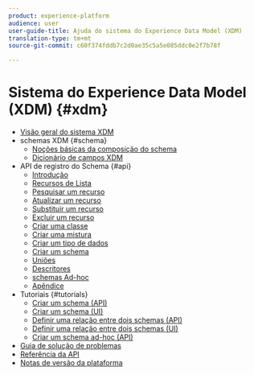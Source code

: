 ```yaml
---
product: experience-platform
audience: user
user-guide-title: Ajuda do sistema do Experience Data Model (XDM)
translation-type: tm+mt
source-git-commit: c60f374fddb7c2d0ae35c5a5e085ddc0e2f7b78f

---
```



# Sistema do Experience Data Model (XDM) {#xdm}

* [Visão geral do sistema XDM](home.md)
* schemas XDM {#schema}
   * [Noções básicas da composição do schema](schema/composition.md)
   * [Dicionário de campos XDM](schema/field-dictionary.md)
* API de registro do Schema {#api}
   * [Introdução](api/getting-started.md)
   * [Recursos de Lista](api/list-resources.md)
   * [Pesquisar um recurso](api/look-up-resource.md)
   * [Atualizar um recurso](api/update-resource.md)
   * [Substituir um recurso](api/replace-resource.md)
   * [Excluir um recurso](api/delete-resource.md)
   * [Criar uma classe](api/create-class.md)
   * [Criar uma mistura](api/create-mixin.md)
   * [Criar um tipo de dados](api/create-data-type.md)
   * [Criar um schema](api/create-schema.md)
   * [Uniões](api/unions.md)
   * [Descritores](api/descriptors.md)
   * [schemas Ad-hoc](api/ad-hoc.md)
   * [Apêndice](api/appendix.md)
* Tutoriais {#tutorials}
   * [Criar um schema (API)](tutorials/create-schema-api.md)
   * [Criar um schema (UI)](tutorials/create-schema-ui.md)
   * [Definir uma relação entre dois schemas (API)](tutorials/relationship-api.md)
   * [Definir uma relação entre dois schemas (UI)](tutorials/relationship-ui.md)
   * [Criar um schema ad-hoc (API)](tutorials/ad-hoc.md)
* [Guia de solução de problemas](troubleshooting-guide.md)
* [Referência da API](https://www.adobe.io/apis/experienceplatform/home/api-reference.html#!acpdr/swagger-specs/schema-registry.yaml)
* [Notas de versão da plataforma](https://www.adobe.com/go/platform-release-notes-en)
